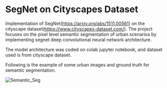 # SegNet on Cityscapes Dataset

Implementation of SegNet(https://arxiv.org/abs/1511.00561) on the cityscape dataset(https://www.cityscapes-dataset.com/).
The project focuses on the pixel level semantic segmentation of urban scenarios by implementing segnet deep convolutional neural
network architecture.

The model architecture was coded on colab jupyter notebook, and dataset used is from cityscape dataset.

Following is the example of some urban images and ground truth for semantic segmentation.

![Semantic_Seg](https://user-images.githubusercontent.com/94856117/142897305-b200781e-6449-46e9-9541-29386f94a608.PNG)
